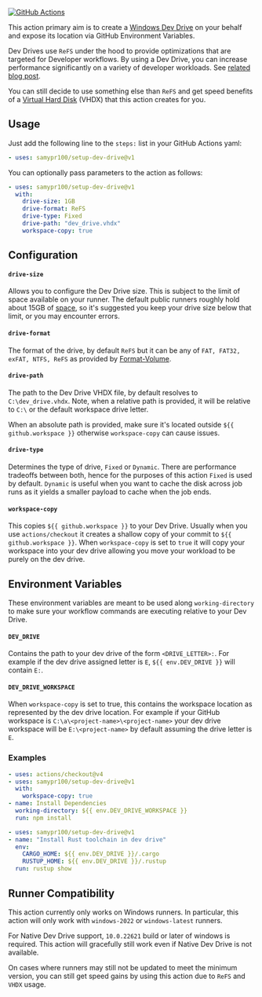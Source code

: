 [![GitHub Actions][github-actions-badge]](https://github.com/samypr100/setup-dev-drive/actions/workflows/main.yml)

[github-actions-badge]: https://github.com/samypr100/setup-dev-drive/actions/workflows/main.yml/badge.svg

This action primary aim is to create a [Windows Dev Drive](https://learn.microsoft.com/en-us/windows/dev-drive/)
on your behalf and expose its location via GitHub Environment Variables.

Dev Drives use `ReFS` under the hood to provide optimizations that are targeted for Developer workflows.
By using a Dev Drive, you can increase performance significantly on a variety of developer workloads.
See [related blog post](https://devblogs.microsoft.com/visualstudio/devdrive/).

You can still decide to use something else than `ReFS` and get speed benefits of
a [Virtual Hard Disk](https://en.wikipedia.org/wiki/VHD_(file_format)) (VHDX) that
this action creates for you.

## Usage

Just add the following line to the `steps:` list in your GitHub Actions yaml:

```yaml
- uses: samypr100/setup-dev-drive@v1
```

You can optionally pass parameters to the action as follows:

```yaml
- uses: samypr100/setup-dev-drive@v1
  with:
    drive-size: 1GB
    drive-format: ReFS
    drive-type: Fixed
    drive-path: "dev_drive.vhdx"
    workspace-copy: true
```

## Configuration

#### `drive-size`

Allows you to configure the Dev Drive size. This is subject to the limit of space
available on your runner. The default public runners roughly hold about 15GB of
[space](https://docs.github.com/en/actions/using-github-hosted-runners/about-github-hosted-runners/about-github-hosted-runners#standard-github-hosted-runners-for-public-repositories),
so it's suggested you keep your drive size below that limit, or you may encounter errors.

#### `drive-format`

The format of the drive, by default `ReFS` but it can be any of `FAT, FAT32, exFAT, NTFS, ReFS`
as provided by [Format-Volume](https://learn.microsoft.com/en-us/powershell/module/storage/format-volume).

#### `drive-path`

The path to the Dev Drive VHDX file, by default resolves to `C:\dev_drive.vhdx`.
Note, when a relative path is provided, it will be relative to `C:\` or the default
workspace drive letter.

When an absolute path is provided, make sure it's located outside `${{ github.workspace }}`
otherwise `workspace-copy` can cause issues.

#### `drive-type`

Determines the type of drive, `Fixed` or `Dynamic`. There are performance tradeoffs between
both, hence for the purposes of this action `Fixed` is used by default.
`Dynamic` is useful when you want to cache the disk across job runs as it yields a smaller
payload to cache when the job ends.

#### `workspace-copy`

This copies `${{ github.workspace }}` to your Dev Drive. Usually when you use `actions/checkout`
it creates a shallow copy of your commit to `${{ github.workspace }}`. When `workspace-copy`
is set to `true` it will copy your workspace into your dev drive allowing you move your
workload to be purely on the dev drive.

## Environment Variables

These environment variables are meant to be used along `working-directory` to make sure
your workflow commands are executing relative to your Dev Drive.

#### `DEV_DRIVE`

Contains the path to your dev drive of the form `<DRIVE_LETTER>:`. For example if the dev drive
assigned letter is `E`, `${{ env.DEV_DRIVE }}` will contain `E:`.

#### `DEV_DRIVE_WORKSPACE`

When `workspace-copy` is set to true, this contains the workspace location as represented
by the dev drive location. For example if your GitHub workspace is `C:\a\<project-name>\<project-name>`
your dev drive workspace will be `E:\<project-name>` by default assuming the drive letter is `E`.

### Examples

```yaml
- uses: actions/checkout@v4
- uses: samypr100/setup-dev-drive@v1
  with:
    workspace-copy: true
- name: Install Dependencies
  working-directory: ${{ env.DEV_DRIVE_WORKSPACE }}
  run: npm install
```

```yaml
- uses: samypr100/setup-dev-drive@v1
- name: "Install Rust toolchain in dev drive"
  env:
    CARGO_HOME: ${{ env.DEV_DRIVE }}/.cargo
    RUSTUP_HOME: ${{ env.DEV_DRIVE }}/.rustup
  run: rustup show
```

## Runner Compatibility

This action currently only works on Windows runners. In particular, this
action will only work with `windows-2022` or `windows-latest` runners.

For Native Dev Drive support, `10.0.22621` build or later of windows is required.
This action will gracefully still work even if Native Dev Drive is not available.

On cases where runners may still not be updated to meet the minimum version, you can
still get speed gains by using this action due to `ReFS` and `VHDX` usage.
